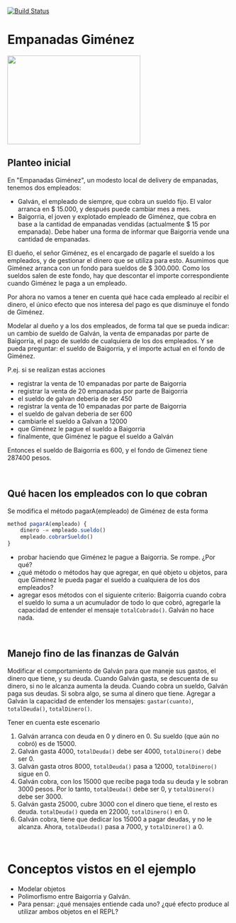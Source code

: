 
 
[![Build Status](https://travis-ci.org/wollok/polimorfismoEmpanadasGimenez.svg?branch=master)](https://travis-ci.org/wollok/polimorfismoEmpanadasGimenez)

# Empanadas Giménez

<img src="img/empanadasGimenez.png" height="200" width="300">

## Planteo inicial

En "Empanadas Giménez", un modesto local de delivery de empanadas, tenemos dos empleados:

* Galván, el empleado de siempre, que cobra un sueldo fijo. El valor arranca en $ 15.000, y después puede cambiar mes a mes.
* Baigorria, el joven y explotado empleado de Giménez, que cobra en base a la cantidad de empanadas vendidas (actualmente $ 15 por empanada). Debe haber una forma de informar que Baigorria vende una cantidad de empanadas.

El dueño, el señor Giménez, es el encargado de pagarle el sueldo a los empleados, y de gestionar el dinero que se utiliza para esto. Asumimos que Giménez arranca con un fondo para sueldos de $ 300.000. Como los sueldos salen de este fondo, hay que descontar el importe correspondiente cuando Giménez le paga a un empleado.

Por ahora no vamos a tener en cuenta qué hace cada empleado al recibir el dinero, el único efecto que nos interesa del pago es que disminuye el fondo de Giménez.

Modelar al dueño y a los dos empleados, de forma tal que se pueda indicar: un cambio de sueldo de Galván, la venta de empanadas por parte de Baigorria, el pago de sueldo de cualquiera de los dos empleados. Y se pueda preguntar: el sueldo de Baigorria, y el importe actual en el fondo de Giménez.

P.ej. si se realizan estas acciones

- registrar la venta de 10 empanadas por parte de Baigorria
- registrar la venta de 20 empanadas por parte de Baigorria
- el sueldo de galvan deberia de ser 450
- registrar la venta de 10 empanadas por parte de Baigorria
- el sueldo de galvan deberia de ser 600
- cambiarle el sueldo a Galvan a 12000
- que Giménez le pague el sueldo a Baigorria
- finalmente, que Giménez le pague el sueldo a Galván

Entonces el sueldo de Baigorria es 600, y el fondo de Gimenez tiene 287400 pesos.

<br>

## Qué hacen los empleados con lo que cobran

Se modifica el método pagarA(empleado) de Giménez de esta forma

```javascript
method pagarA(empleado) {
    dinero -= empleado.sueldo()
    empleado.cobrarSueldo()
}
```
- probar haciendo que Giménez le pague a Baigorria. Se rompe. ¿Por qué?
- ¿qué método o métodos hay que agregar, en qué objeto u objetos, para que Giménez le pueda pagar el sueldo a cualquiera de los dos empleados?
- agregar esos métodos con el siguiente criterio: Baigorria cuando cobra el sueldo lo suma a un acumulador de todo lo que cobró, agregarle la capacidad de entender el mensaje `totalCobrado()`. Galván no hace nada.


<br>

## Manejo fino de las finanzas de Galván

Modificar el comportamiento de Galván para que maneje sus gastos, el dinero que tiene, y su deuda. Cuando Galván gasta, se descuenta de su dinero, si no le alcanza aumenta la deuda. Cuando cobra un sueldo, Galván paga sus deudas. Si sobra algo, se suma al dinero que tiene. Agregar a Galván la capacidad de entender los mensajes: `gastar(cuanto)`, `totalDeuda()`, `totalDinero()`.

Tener en cuenta este escenario
1. Galván arranca con deuda en 0 y dinero en 0. Su sueldo (que aún no cobró) es de 15000.
1. Galván gasta 4000, `totalDeuda()` debe ser 4000, `totalDinero()` debe ser 0.
1. Galván gasta otros 8000, `totalDeuda()` pasa a 12000, `totalDinero()` sigue en 0.
1. Galván cobra, con los 15000 que recibe paga toda su deuda y le sobran 3000 pesos. Por lo tanto, `totalDeuda()` debe ser 0, y `totalDinero()` debe ser 3000.
1. Galván gasta 25000, cubre 3000 con el dinero que tiene, el resto es deuda. `totalDeuda()` queda en 22000, `totalDinero()` en 0.
1. Galván cobra, tiene que dedicar los 15000 a pagar deudas, y no le alcanza. Ahora, `totalDeuda()` pasa a 7000, y `totalDinero()` a 0.


<br>

# Conceptos vistos en el ejemplo

* Modelar objetos
* Polimorfismo entre Baigorria y Galván.
 * Para pensar: ¿qué mensajes entiende cada uno? ¿qué efecto produce al utilizar ambos objetos en el REPL?
